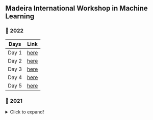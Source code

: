 ## Madeira International Workshop in Machine Learning

### 📌 2022

| Days  | Link                                                                       |
|-------|----------------------------------------------------------------------------|
| Day 1 | [here](https://github.com/Madeira-International-Workshop-in-ML/2022_day_1) |
| Day 2 | [here](https://github.com/Madeira-International-Workshop-in-ML/2022_day_2) |
| Day 3 | [here](https://github.com/Madeira-International-Workshop-in-ML/2022_cd)    |
| Day 4 | [here](https://github.com/Madeira-International-Workshop-in-ML/2022_day_3) |
| Day 5 | [here](https://github.com/Madeira-International-Workshop-in-ML/2022_day_5) |

### 📌 2021

<details>
  <summary>Click to expand!</summary>

| Days  | Link                                                                       |
|-------|----------------------------------------------------------------------------|
| Day 1 | [here](https://github.com/Madeira-International-Workshop-in-ML/2021_day_1) |
| Day 2 | [here](https://github.com/Madeira-International-Workshop-in-ML/2021_day_2) |
| Day 3 | [here](https://github.com/Madeira-International-Workshop-in-ML/2021_day_3) |
| Day 4 | [here](https://github.com/Madeira-International-Workshop-in-ML/2021_day_4) |

</details>

